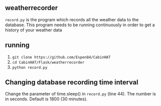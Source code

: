 ## weatherrecorder

``` record.py ``` is the program which records all the weather data to the database.
This program needs to be running continuously in order to get a history of your weather data

## running

1. ``` git clone https://github.com/Espen84/CabinHAT ```
2. ``` cd CabinHAT/Flask/weatherrecorder ```
3. ``` python record.py ```

## Changing database recording time interval

Change the parameter of time.sleep() in ``` record.py ``` (line 44). The number is in seconds. Default is 1800 (30 minutes).
